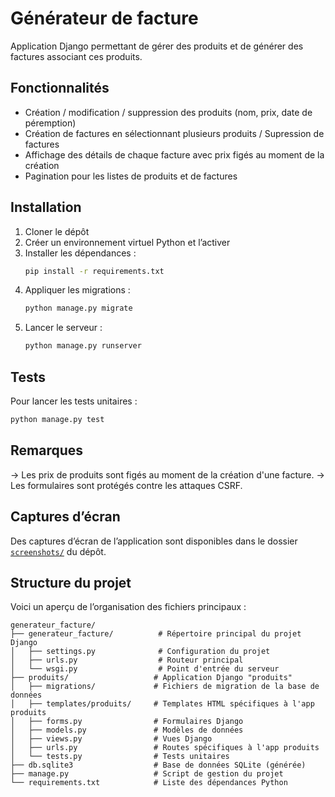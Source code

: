# Générateur de facture

Application Django permettant de gérer des produits et de générer des factures associant ces produits.

## Fonctionnalités

- Création / modification / suppression des produits (nom, prix, date de péremption)
- Création de factures en sélectionnant plusieurs produits / Supression de factures
- Affichage des détails de chaque facture avec prix figés au moment de la création
- Pagination pour les listes de produits et de factures

## Installation

1. Cloner le dépôt  
2. Créer un environnement virtuel Python et l’activer  
3. Installer les dépendances :  
   ```bash
   pip install -r requirements.txt
4. Appliquer les migrations : 
   ```bash
   python manage.py migrate
5. Lancer le serveur : 
   ```bash
   python manage.py runserver


## Tests

Pour lancer les tests unitaires :
   ```bash
   python manage.py test
   ```

## Remarques 
-> Les prix de produits sont figés au moment de la création d'une facture.
-> Les formulaires sont protégés contre les attaques CSRF.

## Captures d’écran

Des captures d’écran de l’application sont disponibles dans le dossier [`screenshots/`](screenshots) du dépôt.

## Structure du projet

Voici un aperçu de l’organisation des fichiers principaux :

```text
generateur_facture/
├── generateur_facture/          # Répertoire principal du projet Django
│   ├── settings.py              # Configuration du projet
│   ├── urls.py                  # Routeur principal
│   └── wsgi.py                  # Point d'entrée du serveur
├── produits/                   # Application Django "produits"
│   ├── migrations/             # Fichiers de migration de la base de données
│   ├── templates/produits/     # Templates HTML spécifiques à l'app produits
│   ├── forms.py                # Formulaires Django
│   ├── models.py               # Modèles de données
│   ├── views.py                # Vues Django
│   ├── urls.py                 # Routes spécifiques à l'app produits
│   └── tests.py                # Tests unitaires
├── db.sqlite3                  # Base de données SQLite (générée)
├── manage.py                   # Script de gestion du projet
└── requirements.txt            # Liste des dépendances Python


